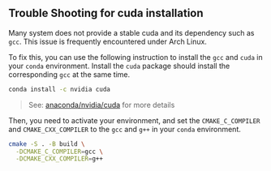 ## Trouble Shooting for cuda installation

Many system does not provide a stable cuda and its dependency such as `gcc`. 
This issue is frequently encountered under Arch Linux.

To fix this, you can use the following instruction to install the `gcc` 
and `cuda` in your `conda` environment. Install the `cuda` package should 
install the corresponding `gcc` at the same time.

```bash
conda install -c nvidia cuda
```

> See: [anaconda/nvidia/cuda](https://anaconda.org/nvidia/cuda) for more details

Then, you need to activate your environment, and set the `CMAKE_C_COMPILER`
and `CMAKE_CXX_COMPILER` to the `gcc` and `g++` in your `conda` environment.

```bash
cmake -S . -B build \
  -DCMAKE_C_COMPILER=gcc \
  -DCMAKE_CXX_COMPILER=g++
```

